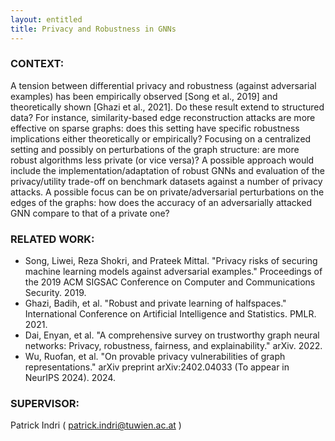 ```yaml
---
layout: entitled
title: Privacy and Robustness in GNNs
---
```


### CONTEXT: 
A tension between differential privacy and robustness (against
adversarial examples) has been empirically observed \[Song et al.,
2019\] and theoretically shown \[Ghazi et al., 2021\]. Do these result
extend to structured data? For instance, similarity-based edge
reconstruction attacks are more effective on sparse graphs: does this
setting have specific robustness implications either theoretically or
empirically? Focusing on a centralized setting and possibly on
perturbations of the graph structure: are more robust algorithms less
private (or vice versa)? A possible approach would include the
implementation/adaptation of robust GNNs and evaluation of the
privacy/utility trade-off on benchmark datasets against a number of
privacy attacks. A possible focus can be on private/adversarial
perturbations on the edges of the graphs: how does the accuracy of an
adversarially attacked GNN compare to that of a private one?

### RELATED WORK:
-   Song, Liwei, Reza Shokri, and Prateek Mittal. "Privacy risks of
    securing machine learning models against adversarial examples."
    Proceedings of the 2019 ACM SIGSAC Conference on Computer and
    Communications Security. 2019.
-   Ghazi, Badih, et al. "Robust and private learning of halfspaces."
    International Conference on Artificial Intelligence and Statistics.
    PMLR. 2021.
-   Dai, Enyan, et al. "A comprehensive survey on trustworthy graph
    neural networks: Privacy, robustness, fairness, and explainability."
    arXiv. 2022.
-   Wu, Ruofan, et al. \"On provable privacy vulnerabilities of graph
    representations.\" arXiv preprint arXiv:2402.04033 (To appear in
    NeurIPS 2024). 2024.

### SUPERVISOR: 
Patrick Indri ( <patrick.indri@tuwien.ac.at> )